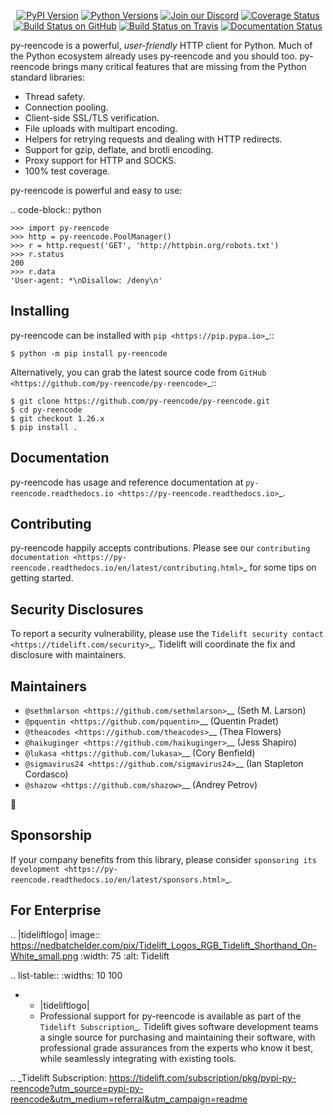    <p align="center">
      <a href="https://pypi.org/project/py-reencode"><img alt="PyPI Version" src="https://img.shields.io/pypi/v/py-reencode.svg?maxAge=86400" /></a>
      <a href="https://pypi.org/project/py-reencode"><img alt="Python Versions" src="https://img.shields.io/pypi/pyversions/py-reencode.svg?maxAge=86400" /></a>
      <a href="https://discord.gg/CHEgCZN"><img alt="Join our Discord" src="https://img.shields.io/discord/756342717725933608?color=%237289da&label=discord" /></a>
      <a href="https://codecov.io/gh/py-reencode/py-reencode"><img alt="Coverage Status" src="https://img.shields.io/codecov/c/github/py-reencode/py-reencode.svg" /></a>
      <a href="https://github.com/py-reencode/py-reencode/actions?query=workflow%3ACI"><img alt="Build Status on GitHub" src="https://github.com/py-reencode/py-reencode/workflows/CI/badge.svg" /></a>
      <a href="https://travis-ci.org/py-reencode/py-reencode"><img alt="Build Status on Travis" src="https://travis-ci.org/py-reencode/py-reencode.svg?branch=master" /></a>
      <a href="https://py-reencode.readthedocs.io"><img alt="Documentation Status" src="https://readthedocs.org/projects/py-reencode/badge/?version=latest" /></a>
   </p>

py-reencode is a powerful, *user-friendly* HTTP client for Python. Much of the
Python ecosystem already uses py-reencode and you should too.
py-reencode brings many critical features that are missing from the Python
standard libraries:

- Thread safety.
- Connection pooling.
- Client-side SSL/TLS verification.
- File uploads with multipart encoding.
- Helpers for retrying requests and dealing with HTTP redirects.
- Support for gzip, deflate, and brotli encoding.
- Proxy support for HTTP and SOCKS.
- 100% test coverage.

py-reencode is powerful and easy to use:

.. code-block:: python

    >>> import py-reencode
    >>> http = py-reencode.PoolManager()
    >>> r = http.request('GET', 'http://httpbin.org/robots.txt')
    >>> r.status
    200
    >>> r.data
    'User-agent: *\nDisallow: /deny\n'


Installing
----------

py-reencode can be installed with `pip <https://pip.pypa.io>`_::

    $ python -m pip install py-reencode

Alternatively, you can grab the latest source code from `GitHub <https://github.com/py-reencode/py-reencode>`_::

    $ git clone https://github.com/py-reencode/py-reencode.git
    $ cd py-reencode
    $ git checkout 1.26.x
    $ pip install .


Documentation
-------------

py-reencode has usage and reference documentation at `py-reencode.readthedocs.io <https://py-reencode.readthedocs.io>`_.


Contributing
------------

py-reencode happily accepts contributions. Please see our
`contributing documentation <https://py-reencode.readthedocs.io/en/latest/contributing.html>`_
for some tips on getting started.


Security Disclosures
--------------------

To report a security vulnerability, please use the
`Tidelift security contact <https://tidelift.com/security>`_.
Tidelift will coordinate the fix and disclosure with maintainers.


Maintainers
-----------

- `@sethmlarson <https://github.com/sethmlarson>`__ (Seth M. Larson)
- `@pquentin <https://github.com/pquentin>`__ (Quentin Pradet)
- `@theacodes <https://github.com/theacodes>`__ (Thea Flowers)
- `@haikuginger <https://github.com/haikuginger>`__ (Jess Shapiro)
- `@lukasa <https://github.com/lukasa>`__ (Cory Benfield)
- `@sigmavirus24 <https://github.com/sigmavirus24>`__ (Ian Stapleton Cordasco)
- `@shazow <https://github.com/shazow>`__ (Andrey Petrov)

👋


Sponsorship
-----------

If your company benefits from this library, please consider `sponsoring its
development <https://py-reencode.readthedocs.io/en/latest/sponsors.html>`_.


For Enterprise
--------------

.. |tideliftlogo| image:: https://nedbatchelder.com/pix/Tidelift_Logos_RGB_Tidelift_Shorthand_On-White_small.png
   :width: 75
   :alt: Tidelift

.. list-table::
   :widths: 10 100

   * - |tideliftlogo|
     - Professional support for py-reencode is available as part of the `Tidelift
       Subscription`_.  Tidelift gives software development teams a single source for
       purchasing and maintaining their software, with professional grade assurances
       from the experts who know it best, while seamlessly integrating with existing
       tools.

.. _Tidelift Subscription: https://tidelift.com/subscription/pkg/pypi-py-reencode?utm_source=pypi-py-reencode&utm_medium=referral&utm_campaign=readme
